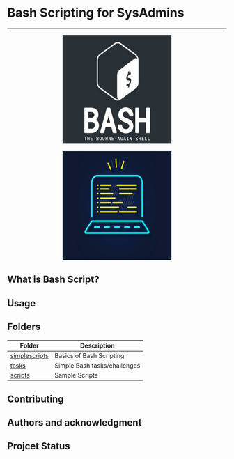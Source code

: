 # Bash Scripting for SysAdmins
---
<p align="center">
  <img width="250" height="250" src="img/bash.jpg">
</p>

<p align="center">
  <img width="250" height="250" src="img/hello_world.gif">
</p>

## What is Bash Script?

## Usage
 
## Folders

| Folder  | Description |
| ------------- | ------------- |
| [simplescripts](simplescripts)  | Basics of Bash Scripting  |
| [tasks](tasks)  | Simple Bash tasks/challenges |
| [scripts](scripts) | Sample Scripts |

## Contributing

## Authors and acknowledgment

## Projcet Status

